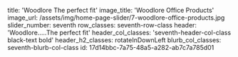 title: 'Woodlore The perfect fit'
image_title: 'Woodlore Office Products'
image_url: /assets/img/home-page-slider/7-woodlore-office-products.jpg
slider_number: seventh
row_classes: seventh-row-class
header: 'Woodlore.....The perfect fit'
header_col_classes: 'seventh-header-col-class black-text bold'
header_h2_classes: rotateInDownLeft
blurb_col_classes: seventh-blurb-col-class
id: 17d14bbc-7a75-48a5-a282-ab7c7a785d01
